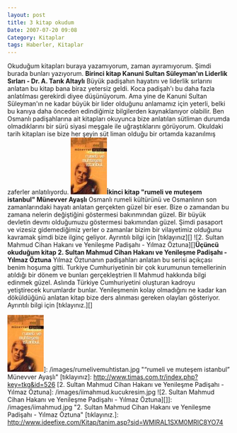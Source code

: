 ```yaml
---
layout: post
title: 3 kitap okudum
Date: 2007-07-20 09:08
Category: Kitaplar
tags: Haberler, Kitaplar
---
```


Okuduğum kitapları buraya yazamıyorum, zaman ayıramıyorum. Şimdi burada
bunları yazıyorum.  **Birinci kitap Kanuni Sultan Süleyman'ın
Liderlik Sırları - Dr. A. Tarık Altaylı** Büyük padişahın hayatını ve
liderlik sırlarını anlatan bu kitap bana biraz yetersiz geldi. Koca
padişah'ı bu daha fazla anlatılması gerekirdi diyee düşünüyorum. Ama
yine de Kanuni Sultan Süleyman'ın ne kadar büyük bir lider olduğunu
anlamamız için yeterli, belki bu kanıya daha önceden edindiğimiz
bilgilerden kaynaklanıyor olabilir. Ben Osmanlı padişahlarına ait
kitapları okuyunca bize anlatılan sütliman durumda olmadıklarını bir
sürü siyasi meşgale ile uğraştıklarını görüyorum. Okuldaki tarih
kitapları ise bize her şeyin süt liman olduğu bir ortamda kazanılmış
zaferler anlatılıyordu. ![“rumeli ve muteşem istanbul” Münevver Ayaşlı][]**İkinci kitap "rumeli ve muteşem istanbul" Münevver
Ayaşlı** Osmanlı rumeli kültürünü ve Osmanlının son zamanlarındaki
hayatı anlatan gerçekten güzel bir eser. Bize o zamandan bu zamana
nelerin değiştiğini göstermesi bakınmından güzel. Bir büyük devletin
devmı olduğumuzu göstermesi bakımından güzel. Şimdi pasaport ve vizesiz
gidemediğimiz yerler o zamanlar bizim bir vilayetimiz olduğunu kavramak
şimdi bize ilginç geliyor. Ayrıntılı bilgi için [tıklayınız][] ![2.
Sultan Mahmud Cihan Hakanı ve Yenileşme Padişahı - Yılmaz
Öztuna][]**Üçüncü okuduğum kitap 2. Sultan Mahmud Cihan Hakanı ve
Yenileşme Padişahı - Yılmaz Öztuna** Yılmaz Öztunanın padişahları
anlatan bu serisi açıkçası benim hoşuma gitti. Turkiye Cumhuriyetinin
bir çok kurumunun temellerinin atıldığı bir dönem ve bunları
gerçekleştrien II Mahmud hakkında bilgi edinmek güzel. Aslında Türkiye
Cumhuriyetini oluşturan kadroyu yetiştirecek kurumlardır bunlar.
Yenileşmenin kolay olmadığını ne kadar kan döküldüğünü anlatan kitap
bize ders alınması gereken olayları gösteriyor. Ayrıntılı bilgi için
[tıklayınız.][]

  [“rumeli ve muteşem istanbul” Münevver Ayaşlı]: /images/rumelivemuhtistan.kucukresim.jpg
  ![“rumeli ve muteşem istanbul” Münevver Ayaşlı][]]: /images/rumelivemuhtistan.jpg
    "“rumeli ve muteşem istanbul” Münevver Ayaşlı"
  [tıklayınız]: http://www.timas.com.tr/index.php?key=tkg&id=526
  [2. Sultan Mahmud Cihan Hakanı ve Yenileşme Padişahı - Yılmaz Öztuna]: /images/iimahmud.kucukresim.jpg
  ![2. Sultan Mahmud Cihan Hakanı ve Yenileşme Padişahı - Yılmaz   Öztuna][]]: /images/iimahmud.jpg
    "2. Sultan Mahmud Cihan Hakanı ve Yenileşme Padişahı - Yılmaz Öztuna"
  [tıklayınız.]: http://www.ideefixe.com/Kitap/tanim.asp?sid=WMIRAL1SXM0MRIC8YO74
